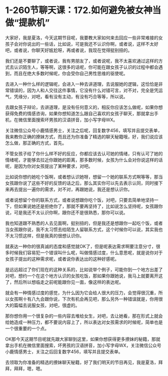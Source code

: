# 1-260节聊天课：172.如何避免被女神当做“提款机”

大家好，我是夏洛，今天这期节目呢，我要教大家如何来去回应一些非常难接的女孩子会对你说出的一些话，比如说，可是我还不认识你啊，或者说，这样不太好吧，或者说，你聊天好尴尬呀，再或者说，我现在觉得挺别扭的。

我们还是不要聊了，或者说，我有男朋友了，或者说呢，我不太喜欢通过这样的方式去认识陌生人，等等啊，这很多的话呢，你可能在跟女孩子认识的过程中都会遇到，而且在绝大多数时候呢，你会受你自己男性思维的驱使呢。

去进入一种什么样的逻辑呢，会进入一种去讲道理，去说服她的逻辑，这恰恰是非常错误的，因为人和人交往这件事情，它没有什么对错可言，对不对，完全是凭运气，凭缘分，对吧，看有没有主动，有没有巧合等等，所以说。

去跟女孩子辩论，去讲道理，是没有任何意义的，相反你应该怎么做呢，如果你想获得免费的情感咨询，如果你想知道怎么跟自己喜欢的女孩子聊天，那就拿出手机，在微信里面搜索坏男孩的汉语拼音，加小写字母WX。

关注微信公众号小鹿情感男士，关注之后呢，回复数字456，填写并且提交表单，我来教你正确的撩妹方式，而且还为你准备了精选的聊天秘籍哦，好，我们说应该怎么做，那正确的方式，首先。

不管女孩子给了你什么样不好的反应，你都应该去认可她的情绪，只有认可了她的情绪呢，才能够去拉近你跟她的距离，那多数时候，女孩为什么会对你说这样的话呢，是因为你对女孩提出了某种要求，对吧。

比如说你想约她吃个饭啊，或者想认识她呀，想留一个她的联系方式啊等等，那当女孩跟你说了这些不好的反馈的话之后，那么其实你可以先去表示认同，同时接下来再去提出一遍你的需求，对不对，再跟她说，我还是想认识你。

或者说想留个你的联系方式，或者说想跟你吃个饭，对吧，只要去简单地坚持一下，但如果说她还是拒绝你了，那就不要再坚持了，比如说怎么坚持呢，女孩跟你说，可是我还不太认识你啊，跟你还不是很熟悉，那你可以说。

我也知道跟不熟悉的人去见面啊，挺别扭的，但是我还是想跟你一起吃个饭，或者当女孩跟你说，我不太习惯去给陌生人留联系方式，这个时候你可以说，其实我也不太习惯这样，但是我真的很想认识你。

就表达一种你的很真诚的态度和感觉就OK了，但是呢表达需求啊要注意分寸，很多时候我们容易犯一个错误叫什么呢，叫做情感过度，什么意思呢，就是说你对于女孩子提出的这种需求呢，或者说你表达出的这种好感呢。

是远远超过了你们现在的这种关系的，比如说举个例子，可能你到一个地方出差了对吧，想约一个在这个地方认识的女孩吃饭，那如果你跟她说，我马上就要离开这了，然后所以想临走之前呢能跟你见一面，像这样的表达呢。

就会有一种情感过度的感觉，为什么因为它会给人很大的压力，会觉得很沉重，所以女孩啊十有八九会跟你说，下次有机会再见吧，那么另外一种错误就是，你用很大的篇幅去说服女孩，对吧，很虚的。

那你想你用一个很复杂的一些内容去堆给女生，对吧，去让她看，那在形式上就会给她造成一种压力，都不要说内容上了，所以表达对女孩需求的时候呢，简单也是一个很重要的一个点。

OK那今天这期节目呢就先跟大家聊到这里，如果你想获得更多撩妹的秘籍，那就拿出手机在微信里面搜索，坏男孩的汉语拼音，加小写字母WX，关注微信公众号小鹿情感男士，关注之后回复数字456，填写并且提交表单。

去领取为你准备的精选的撩妹聊天秘籍，好了我们明天的节目再见，我是夏洛，拜拜，拜拜，嗯，嗯。